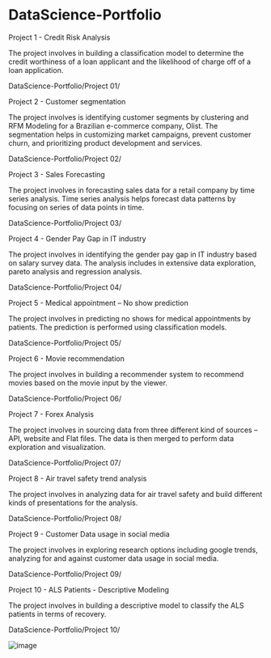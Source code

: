 # DataScience-Portfolio

Project 1 - Credit Risk Analysis
 
The project involves in building a classification model to determine the credit worthiness of a loan applicant and the likelihood of charge off of a     loan application. 

DataScience-Portfolio/Project 01/


Project 2 - Customer segmentation

The project involves is identifying customer segments by clustering and RFM Modeling for a Brazilian e-commerce company, Olist. The segmentation    helps in customizing market campaigns, prevent customer churn, and prioritizing product development and services.

DataScience-Portfolio/Project 02/


Project 3 - Sales Forecasting 

The project involves in forecasting sales data for a retail company by time series analysis. Time series analysis helps forecast data patterns by  focusing on series of data points in time. 

DataScience-Portfolio/Project 03/

Project 4 - Gender Pay Gap in IT industry

The project involves in identifying the gender pay gap in IT industry based on salary survey data. The analysis includes in extensive data exploration, pareto analysis and regression analysis.

DataScience-Portfolio/Project 04/


Project 5 - Medical appointment – No show prediction

The project involves in predicting no shows for medical appointments by patients. The prediction is performed using classification models. 

DataScience-Portfolio/Project 05/


Project 6 - Movie recommendation

The project involves in building a recommender system to recommend movies based on the movie input by the viewer.

DataScience-Portfolio/Project 06/
   
Project 7 - Forex Analysis

The project involves in sourcing data from three different kind of sources – API, website and Flat files. The data is then merged to perform data    exploration and visualization.

DataScience-Portfolio/Project 07/

Project 8 - Air travel safety trend analysis

The project involves in analyzing data for air travel safety and build different kinds of presentations for the analysis.

DataScience-Portfolio/Project 08/

Project 9 - Customer Data usage in social media

The project involves in exploring research options including google trends, analyzing for and against customer data usage in social media. 

DataScience-Portfolio/Project 09/

Project 10 - ALS Patients - Descriptive Modeling

The project involves in building a descriptive model to classify the ALS patients in terms of recovery.

DataScience-Portfolio/Project 10/




![image](https://user-images.githubusercontent.com/15967401/192901577-12ac1dd2-b8eb-4cb4-9840-b5aefa92e8ab.png)
